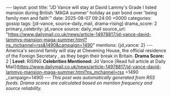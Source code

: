 --- layout: post title: "JD Vance will stay at David Lammy's Grade I listed mansion during British 'MAGA summer' holiday as pair bond over 'being family men and faith'" date: 2025-08-07 09:24:00 +0000 categories: gossip tags: [jd-vance, source-daily_mail, drama-rising] drama_score: 2 primary_celebrity: jd_vance source: daily_mail source_url: "https://www.dailymail.co.uk/news/article-14978817/jd-vance-david-lammys-mansion-maga-summer.html?ns_mchannel=rss&1490&campaign=1490" mentions: {jd_vance: 2} --- America's second family will stay at Chevening House, the official residence of the Foreign Secretary , as they begin their break in Britain. **Drama Score:** 2 | **Level:** RISING **Celebrities Mentioned:** Jd Vance [Read full article at Daily Mail](https://www.dailymail.co.uk/news/article-14978817/jd-vance-david-lammys-mansion-maga-summer.html?ns_mchannel=rss =1490 _campaign=1490) --- *This post was automatically generated from RSS feeds. Drama scores are calculated based on mention frequency and source reliability.*
